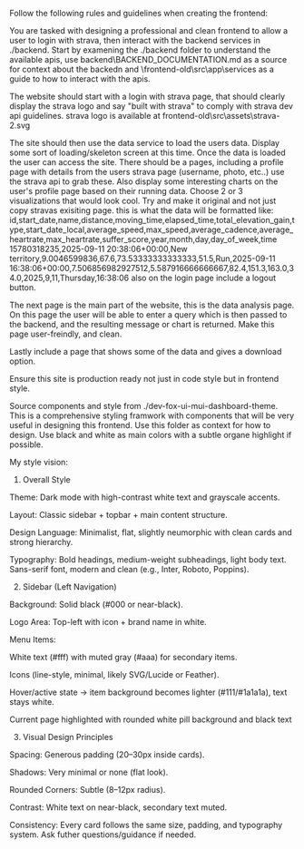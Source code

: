 Follow the following rules and guidelines when creating the frontend:


You are tasked with designing a professional and clean frontend to allow a user to login with strava, then interact with the backend services in ./backend.
Start by examening the ./backend folder to understand the available apis, use backend\BACKEND_DOCUMENTATION.md as a source for context about the backedn and \frontend-old\src\app\services as a guide to how to interact with the apis.

The website should start with a login with strava page, that should clearly display the strava logo and say "built with strava" to comply with strava dev api guidelines. strava logo is available at frontend-old\src\assets\strava-2.svg

The site should then use the data service to load the users data. Display some sort of loading/skeleton screen at this time. Once the data is loaded the user can access the site. There should be a pages, including a profile page with details from the users strava page (username, photo, etc..) use the strava api to grab these. Also display some interesting charts on the user's profile page based on their running data. Choose 2 or 3 visualizations that would look cool. Try and make it original and not just copy stravas exisiting page. this is what the data will be formatted like: 
id,start_date,name,distance,moving_time,elapsed_time,total_elevation_gain,type,start_date_local,average_speed,max_speed,average_cadence,average_heartrate,max_heartrate,suffer_score,year,month,day,day_of_week,time
15780318235,2025-09-11 20:38:06+00:00,New territory,9.0046599836,67.6,73.53333333333333,51.5,Run,2025-09-11 16:38:06+00:00,7.506856982927512,5.587916666666667,82.4,151.3,163.0,34.0,2025,9,11,Thursday,16:38:06
also on the login page include a logout button.

The next page is the main part of the website, this is the data analysis page. On this page the user will be able to enter a query which is then passed to the backend, and the resulting message or chart is returned. Make this page user-freindly, and clean.

Lastly include a page that shows some of the data and gives a download option. 

Ensure this site is production ready not just in code style but in frontend style.

Source components and style from ./dev-fox-ui-mui-dashboard-theme. This is a comprehensive styling framwork with components that will be very useful in designing this frontend. Use this folder as context for how to design. Use black and white as main colors with a subtle organe highlight if possible.


My style vision:

1. Overall Style

Theme: Dark mode with high-contrast white text and grayscale accents.

Layout: Classic sidebar + topbar + main content structure.

Design Language: Minimalist, flat, slightly neumorphic with clean cards and strong hierarchy.

Typography: Bold headings, medium-weight subheadings, light body text. Sans-serif font, modern and clean (e.g., Inter, Roboto, Poppins).

2. Sidebar (Left Navigation)

Background: Solid black (#000 or near-black).

Logo Area: Top-left with icon + brand name in white.

Menu Items:

White text (#fff) with muted gray (#aaa) for secondary items.

Icons (line-style, minimal, likely SVG/Lucide or Feather).

Hover/active state → item background becomes lighter (#111/#1a1a1a), text stays white.

Current page highlighted with rounded white pill background and black text


3. Visual Design Principles

Spacing: Generous padding (20–30px inside cards).

Shadows: Very minimal or none (flat look).

Rounded Corners: Subtle (8–12px radius).

Contrast: White text on near-black, secondary text muted.

Consistency: Every card follows the same size, padding, and typography system.
Ask futher questions/guidance if needed.